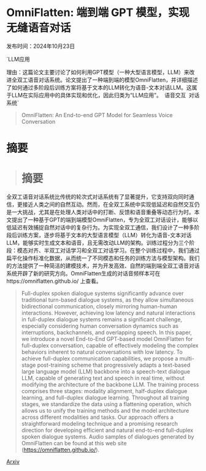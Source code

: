 # OmniFlatten: 端到端 GPT 模型，实现无缝语音对话

发布时间：2024年10月23日

`LLM应用

理由：这篇论文主要讨论了如何利用GPT模型（一种大型语言模型，LLM）来改进全双工语音对话系统。论文提出了一种端到端的模型OmniFlatten，并详细描述了如何通过多阶段后训练方案将基于文本的LLM转化为语音-文本对话LLM。这属于LLM在实际应用中的具体实现和优化，因此归类为“LLM应用”。` `语音交互` `对话系统`

> OmniFlatten: An End-to-end GPT Model for Seamless Voice Conversation

# 摘要

> # 摘要
全双工语音对话系统比传统的轮次式对话系统有了显著提升，它支持双向同时通信，更接近人类之间的自然互动。然而，在全双工系统中实现低延迟和自然交互仍是一大挑战，尤其是在处理人类对话中的打断、反馈和语音重叠等动态行为时。本文提出了一种基于GPT的端到端模型OmniFlatten，专为全双工对话设计，能够以低延迟有效捕捉自然对话中的复杂行为。为实现全双工通信，我们设计了一种多阶段后训练方案，逐步将基于文本的大型语言模型（LLM）转化为语音-文本对话LLM，能够实时生成文本和语音，且无需改动LLM的架构。训练过程分为三个阶段：模态对齐、半双工对话学习和全双工对话学习。在整个训练过程中，我们通过扁平化操作标准化数据，从而统一了不同模态和任务的训练方法与模型架构。我们的方法提供了一种简洁的建模技术，并为开发高效、自然的端到端全双工语音对话系统开辟了新的研究方向。OmniFlatten生成的对话音频样本可在https://omniflatten.github.io/ 上查看。

> Full-duplex spoken dialogue systems significantly advance over traditional turn-based dialogue systems, as they allow simultaneous bidirectional communication, closely mirroring human-human interactions. However, achieving low latency and natural interactions in full-duplex dialogue systems remains a significant challenge, especially considering human conversation dynamics such as interruptions, backchannels, and overlapping speech. In this paper, we introduce a novel End-to-End GPT-based model OmniFlatten for full-duplex conversation, capable of effectively modeling the complex behaviors inherent to natural conversations with low latency. To achieve full-duplex communication capabilities, we propose a multi-stage post-training scheme that progressively adapts a text-based large language model (LLM) backbone into a speech-text dialogue LLM, capable of generating text and speech in real time, without modifying the architecture of the backbone LLM. The training process comprises three stages: modality alignment, half-duplex dialogue learning, and full-duplex dialogue learning. Throughout all training stages, we standardize the data using a flattening operation, which allows us to unify the training methods and the model architecture across different modalities and tasks. Our approach offers a straightforward modeling technique and a promising research direction for developing efficient and natural end-to-end full-duplex spoken dialogue systems. Audio samples of dialogues generated by OmniFlatten can be found at this web site (https://omniflatten.github.io/).

[Arxiv](https://arxiv.org/abs/2410.17799)